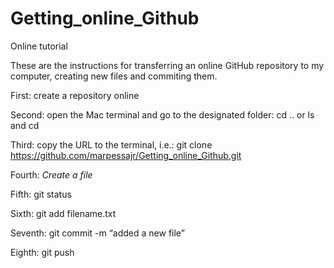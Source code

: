 # Getting_online_Github
Online tutorial

These are the instructions for transferring an online GitHub repository to my computer, creating new files and commiting them.

First: create a repository online

Second: open the Mac terminal and go to the designated folder: cd .. or ls and cd

Third: copy the URL to the terminal, i.e.: git clone https://github.com/marpessajr/Getting_online_Github.git

Fourth: *Create a file*

Fifth: git status

Sixth: git add filename.txt

Seventh: git commit -m “added a new file”

Eighth: git push
